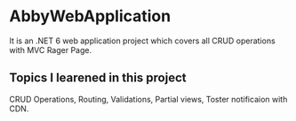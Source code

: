 # AbbyWebApplication
It is an .NET 6 web application project which covers all CRUD operations with MVC Rager Page.

## Topics I learened in this project

CRUD Operations, Routing, Validations, Partial views, Toster notificaion with CDN.

